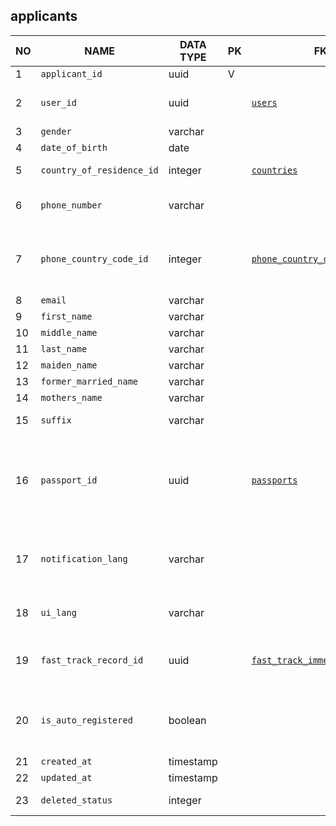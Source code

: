 applicants
----------------------------


NO | NAME | DATA TYPE | PK | FK | DESCRIPTION  | COMMENTS          
---|------|-----------|----|----|--------------|----------
1|`applicant_id` | uuid | V |  | 
2|`user_id` | uuid |  | [`users`](users.md) | User account used by the applicant to log in
3|`gender` | varchar |  |  | One of: male, female
4|`date_of_birth` | date |  |  | 
5|`country_of_residence_id` | integer |  | [`countries`](countries.md) | Current country of residence
6|`phone_number` | varchar |  |  | Phone number without country code
7|`phone_country_code_id` | integer |  | [`phone_country_codes`](phone_country_codes.md) | Country id that the phone number is issued in (not the telephone country code itself).
8|`email` | varchar |  |  | Applicant's email.
9|`first_name` | varchar |  |  | 
10|`middle_name` | varchar |  |  | 
11|`last_name` | varchar |  |  | 
12|`maiden_name` | varchar |  |  | 
13|`former_married_name` | varchar |  |  | 
14|`mothers_name` | varchar |  |  | 
15|`suffix` | varchar |  |  | Suffix that goes after last_name, like Ph.D.
16|`passport_id` | uuid |  | [`passports`](passports.md) | Currently active passport. A historical attribute. When its value changes, old value is stored in applicants_passports table
17|`notification_lang` | varchar |  |  | Language, selected by user for receiving notifications - two-letter code. One of: en, ar
18|`ui_lang` | varchar |  |  | User interface language. One of: en, ar
19|`fast_track_record_id` | uuid |  | [`fast_track_immediate_record`](fast_track_immediate_record.md) | Reference to the fast track record that was created for this applicant
20|`is_auto_registered` | boolean |  |  | true if the record was created for this person automatically without the applicant interaction.
21|`created_at` | timestamp |  |  | 
22|`updated_at` | timestamp |  |  | 
23|`deleted_status` | integer |  |  | 0 - active record, 1 - deleted record.
